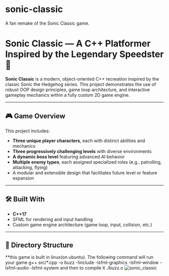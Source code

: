 # sonic-classic
A fan remake of the Sonic Classic game.
# Sonic Classic — A C++ Platformer Inspired by the Legendary Speedster 🦔

**Sonic Classic** is a modern, object-oriented C++ recreation inspired by the classic Sonic the Hedgehog series. This project demonstrates the use of robust OOP design principles, game loop architecture, and interactive gameplay mechanics within a fully custom 2D game engine.

---

## 🎮 Game Overview

This project includes:

- **Three unique player characters**, each with distinct abilities and mechanics
- **Three progressively challenging levels** with diverse environments
- **A dynamic boss level** featuring advanced AI behavior
- **Multiple enemy types**, each assigned specialized roles (e.g., patrolling, attacking, flying)
- A modular and extensible design that facilitates future level or feature expansion

---

## 🛠️ Built With

- **C++17**
- SFML for rendering and input handling
- Custom game engine architecture (game loop, input, collision, etc.)

---

## 📂 Directory Structure
**this game is built in linux(on ubuntu). The following command will run your game 
g++ src/*.cpp -o buzz \-Iinclude \-lsfml-graphics -lsfml-window -lsfml-audio -lsfml-system
and then to compile it ./buzz.o
![sonic_classic](https://github.com/user-attachments/assets/94ec5a32-275b-4712-afff-99691cc0b2d4)



